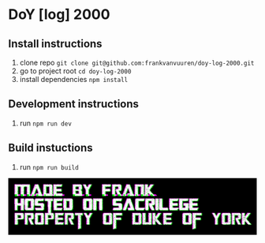 # DoY \[log\] 2000

## Install instructions
1. clone repo `git clone git@github.com:frankvanvuuren/doy-log-2000.git`
2. go to project root `cd doy-log-2000`
3. install dependencies `npm install`

## Development instructions
1. run `npm run dev`

## Build instuctions
1. run `npm run build`

![image](src/assets/mhp.gif)
